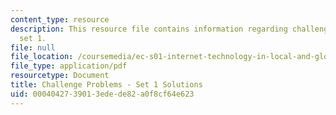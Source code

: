 ```yaml
---
content_type: resource
description: This resource file contains information regarding challenge problem solution
  set 1.
file: null
file_location: /coursemedia/ec-s01-internet-technology-in-local-and-global-communities-spring-2005-summer-2005/0004042739013edede82a0f8cf64e623_MITEC_S01S05_chal_prob1sol.pdf
file_type: application/pdf
resourcetype: Document
title: Challenge Problems - Set 1 Solutions
uid: 00040427-3901-3ede-de82-a0f8cf64e623
---
```

